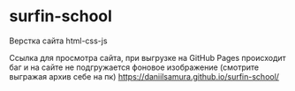 # surfin-school
Верстка сайта html-css-js

Ссылка для просмотра сайта, при выгрузке на GitHub Pages происходит баг и на сайте не подгружается фоновое изображение (смотрите выгражая архив себе на пк)
https://daniilsamura.github.io/surfin-school/
